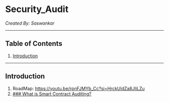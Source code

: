 # Security_Audit
_Created By: Saswankar_

--- 

## Table of Contents
1. [Introduction](#introduction)


---
## Introduction

   1) RoadMap: https://youtu.be/rpnFJMYb_Cc?si=HrckUldZa8JliLZu
   2) [### What is Smart Contract Auditing?](smart_contract_auditing.md)

     

